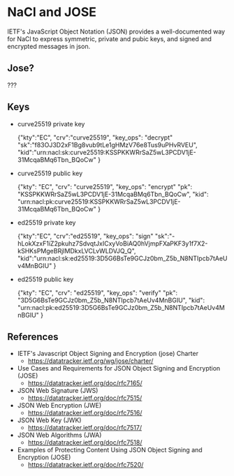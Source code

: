 # NaCl and JOSE

IETF's JavaScript Object Notation (JSON) provides a well-documented way for NaCl to express symmetric, private and pubic keys, and signed and encrypted messages in json.

## Jose?

???


## Keys

* curve25519 private key

    {"kty":"EC",
     "crv":"curve25519",
     "key_ops": "decrypt"
     "sk":"f83OJ3D2xF1Bg8vub9tLe1gHMzV76e8Tus9uPHvRVEU",
     "kid":"urn:nacl:sk:curve25519:KSSPKKWRrSaZ5wL3PCDV1jE-31McqaBMq6Tbn_BQoCw"
    }

* curve25519 public key

    {"kty": "EC",
     "crv": "curve25519",
     "key_ops": "encrypt"
     "pk":  "KSSPKKWRrSaZ5wL3PCDV1jE-31McqaBMq6Tbn_BQoCw",
     "kid": "urn:nacl:pk:curve25519:KSSPKKWRrSaZ5wL3PCDV1jE-31McqaBMq6Tbn_BQoCw"
    }

* ed25519 private key

    {"kty":"EC",
     "crv":"ed25519",
     "key_ops": "sign"
     "sk":"-hLokXzxF1iZ2pkuhz7SdvqtJxICxyVoBiAQ0hVjmpFXaPKF3y1f7X2-kSHKsPMgeBRjIMDkxLVCLvWLDVJQ_Q",
     "kid":"urn:nacl:sk:ed25519:3D5G6BsTe9GCJz0bm_Z5b_N8NTIpcb7tAeUv4MnBGIU"
    }

* ed25519 public key

    {"kty": "EC",
     "crv": "ed25519",
     "key_ops": "verify"
     "pk":  "3D5G6BsTe9GCJz0bm_Z5b_N8NTIpcb7tAeUv4MnBGIU",
     "kid": "urn:nacl:pk:ed25519:3D5G6BsTe9GCJz0bm_Z5b_N8NTIpcb7tAeUv4MnBGIU"
    }


## References

* IETF's Javascript Object Signing and Encryption (jose) Charter
  * https://datatracker.ietf.org/wg/jose/charter/
* Use Cases and Requirements for JSON Object Signing and Encryption (JOSE)
  * https://datatracker.ietf.org/doc/rfc7165/
* JSON Web Signature (JWS)
  * https://datatracker.ietf.org/doc/rfc7515/
* JSON Web Encryption (JWE)
  * https://datatracker.ietf.org/doc/rfc7516/
* JSON Web Key (JWK)
  * https://datatracker.ietf.org/doc/rfc7517/
* JSON Web Algorithms (JWA)
  * https://datatracker.ietf.org/doc/rfc7518/
* Examples of Protecting Content Using JSON Object Signing and Encryption (JOSE)
  * https://datatracker.ietf.org/doc/rfc7520/
        
